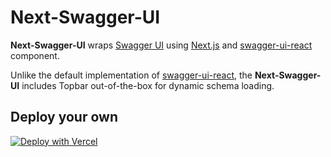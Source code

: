 # Next-Swagger-UI

**Next-Swagger-UI** wraps [Swagger UI](https://github.com/swagger-api/swagger-ui) using [Next.js](https://github.com/vercel/next.js) and [swagger-ui-react](https://www.npmjs.com/package/swagger-ui-react) component.

Unlike the default implementation of [swagger-ui-react](https://www.npmjs.com/package/swagger-ui-react), the **Next-Swagger-UI** includes Topbar out-of-the-box for dynamic schema loading.

## Deploy your own

[![Deploy with Vercel](https://vercel.com/button)](https://vercel.com/import/project?template=https://github.com/husniadil/next-swagger-ui)
